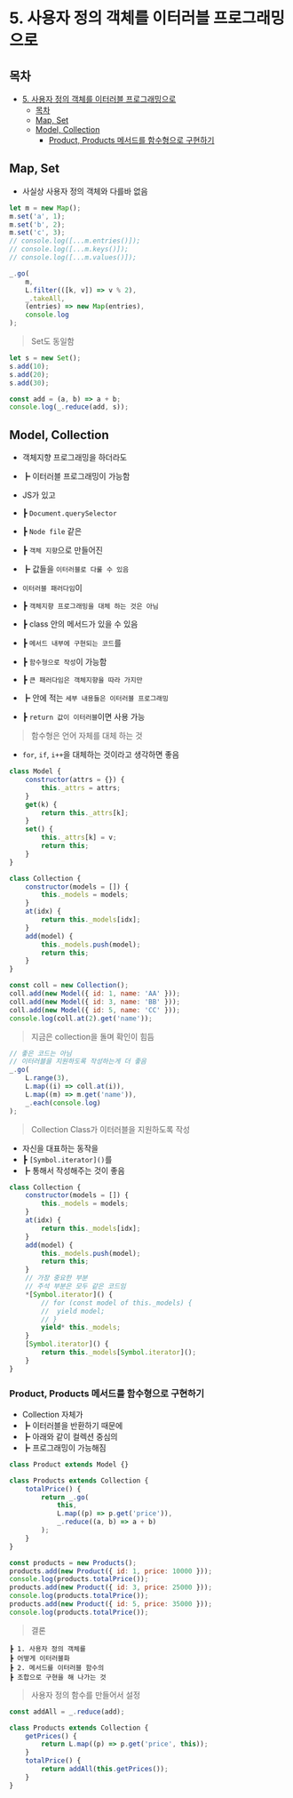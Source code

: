 # 5. 사용자 정의 객체를 이터러블 프로그래밍으로

## 목차

- [5. 사용자 정의 객체를 이터러블 프로그래밍으로](#5-사용자-정의-객체를-이터러블-프로그래밍으로)
  - [목차](#목차)
  - [Map, Set](#map-set)
  - [Model, Collection](#model-collection)
    - [Product, Products 메서드를 함수형으로 구현하기](#product-products-메서드를-함수형으로-구현하기)

## Map, Set

- 사실상 사용자 정의 객체와 다를바 없음

```js
let m = new Map();
m.set('a', 1);
m.set('b', 2);
m.set('c', 3);
// console.log([...m.entries()]);
// console.log([...m.keys()]);
// console.log([...m.values()]);

_.go(
	m,
	L.filter(([k, v]) => v % 2),
	_.takeAll,
	(entries) => new Map(entries),
	console.log
);
```

> Set도 동일함

```js
let s = new Set();
s.add(10);
s.add(20);
s.add(30);

const add = (a, b) => a + b;
console.log(_.reduce(add, s));
```

## Model, Collection

- 객체지향 프로그래밍을 하더라도
- ┣ 이터러블 프로그래밍이 가능함

- JS가 있고
- ┣ `Document.querySelector`
- ┣ `Node file` 같은
- ┣ `객체 지향`으로 만들어진
- ┣ 값들을 `이터러블로 다룰 수 있음`

- `이터러블 패러다임`이
- ┣ `객체지향 프로그래밍을 대체 하는 것은 아님`
- ┣ class 안의 메서드가 있을 수 있음
- ┣ `메서드 내부에 구현되는 코드`를
- ┣ `함수형으로 작성`이 가능함
- ┣ `큰 패러다임은 객체지향을 따라 가지만`
- ┣ 안에 적는 `세부 내용들은 이터러블 프로그래밍`
- ┣ `return 값이 이터러블`이면 사용 가능

> 함수형은 언어 자체를 대체 하는 것

- `for`, `if`, `i++`을 대체하는 것이라고 생각하면 좋음

```js
class Model {
	constructor(attrs = {}) {
		this._attrs = attrs;
	}
	get(k) {
		return this._attrs[k];
	}
	set() {
		this._attrs[k] = v;
		return this;
	}
}

class Collection {
	constructor(models = []) {
		this._models = models;
	}
	at(idx) {
		return this._models[idx];
	}
	add(model) {
		this._models.push(model);
		return this;
	}
}

const coll = new Collection();
coll.add(new Model({ id: 1, name: 'AA' }));
coll.add(new Model({ id: 3, name: 'BB' }));
coll.add(new Model({ id: 5, name: 'CC' }));
console.log(coll.at(2).get('name'));
```

> 지금은 collection을 돌며 확인이 힘듬

```js
// 좋은 코드는 아님
// 이터러블을 지원하도록 작성하는게 더 좋음
_.go(
	L.range(3),
	L.map((i) => coll.at(i)),
	L.map((m) => m.get('name')),
	_.each(console.log)
);
```

> Collection Class가 이터러블을 지원하도록 작성

- 자신을 대표하는 동작을
- ┣ `[Symbol.iterator]()`를
- ┣ 통해서 작성해주는 것이 좋음

```js
class Collection {
	constructor(models = []) {
		this._models = models;
	}
	at(idx) {
		return this._models[idx];
	}
	add(model) {
		this._models.push(model);
		return this;
	}
	// 가장 중요한 부분
	// 주석 부분은 모두 같은 코드임
	*[Symbol.iterator]() {
		// for (const model of this._models) {
		// 	yield model;
		// }
		yield* this._models;
	}
	[Symbol.iterator]() {
		return this._models[Symbol.iterator]();
	}
}
```

### Product, Products 메서드를 함수형으로 구현하기

- Collection 자체가
- ┣ 이터러블을 반환하기 때문에
- ┣ 아래와 같이 컬렉션 중심의
- ┣ 프로그래밍이 가능해짐

```js
class Product extends Model {}

class Products extends Collection {
	totalPrice() {
		return _.go(
			this,
			L.map((p) => p.get('price')),
			_.reduce((a, b) => a + b)
		);
	}
}

const products = new Products();
products.add(new Product({ id: 1, price: 10000 }));
console.log(products.totalPrice());
products.add(new Product({ id: 3, price: 25000 }));
console.log(products.totalPrice());
products.add(new Product({ id: 5, price: 35000 }));
console.log(products.totalPrice());
```

> 결론

    ┣ 1. 사용자 정의 객체를
    ┣ 어떻게 이터러블화
    ┣ 2. 메서드를 이터러블 함수의
    ┣ 조합으로 구현을 해 나가는 것

> 사용자 정의 함수를 만들어서 설정

```js
const addAll = _.reduce(add);

class Products extends Collection {
	getPrices() {
		return L.map((p) => p.get('price', this));
	}
	totalPrice() {
		return addAll(this.getPrices());
	}
}
```
